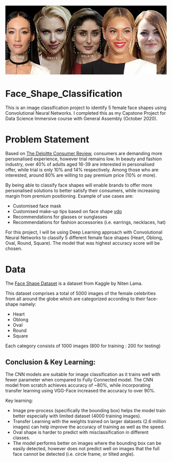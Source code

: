 ![tittle](images/face_app_cover.jpg)

# Face_Shape_Classification
This is an image classification project to identify 5 female face shapes using Convolutional Neural Networks.  I completed this as my Capstone Project for Data Science Immersive course with General Assembly (October 2020).

# Problem Statement

Based on [The Deloitte Consumer Review](https://www2.deloitte.com/content/dam/Deloitte/ch/Documents/consumer-business/ch-en-consumer-business-made-to-order-consumer-review.pdf), consumers are demanding more personalised experience, however trial remains low.  In beauty and fashion industry, over 40% of adults aged 16-39 are interested in personalised offer, while trial is only 10% and 14% respectively.  Among those who are interested, around 80% are willing to pay premium price (10% or more). 

By being able to classify face shapes will enable brands to offer more personalised solutions to better satisfy their consumers, while increasing margin from premium positioning.  Example of use cases are:
- Customised face mask 
- Customised make-up tips based on face shape [vdo](https://www.youtube.com/watch?v=ZeJP_2IM-2Q)
- Recommendations for glasses or sunglasses
- Recommendations for fashion accessories (i.e. earrings, necklaces, hat)

For this project, I will be using Deep Learning approach with Convolutional Neural Networks to classify 5 different female face shapes (Heart, Oblong, Oval, Round, Square).  The model that was highest accuracy score will be chosen.

# Data

The [Face Shape Dataset](https://www.kaggle.com/niten19/face-shape-dataset) is a dataset from Kaggle by Niten Lama. 

This dataset comprises a total of 5000 images of the female celebrities from all around the globe which are categorized according to their face-shape namely: 
- Heart
- Oblong
- Oval 
- Round
- Square

Each category consists of 1000 images (800 for training : 200 for testing)

## Conclusion & Key Learning:

The CNN models are suitable for image classification as it trains well with fewer parameter when compared to Fully Connected model.  The CNN model from scratch achieves accuracy of ~80%, while incorporating transfer learning using VGG-Face increased the accuracy to over 90%. 

Key learning:
- Image pre-process (specifically the bounding box) helps the model train better especially with limited dataset (4000 training images).
- Transfer Learning with the weights trained on larger datasets (2.6 million images) can help improve the accuracy of training as well as the speed.  
- Oval shape is harder to predict with misclassification in different classes.  
- The model performs better on images where the bounding box can be easily detected, however does not predict well on images that the full face cannot be detected (i.e. circle frame, or tilted angle).  


